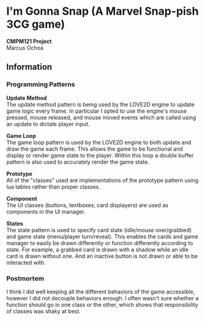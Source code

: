 # I'm Gonna Snap (A Marvel Snap-pish 3CG game)
**CMPM121 Project**\
Marcus Ochoa

## Information
### Programming Patterns
**Update Method**\
The update method pattern is being used by the LOVE2D engine to update game logic every frame. In particular I opted to use the engine's mouse pressed, mouse released, and mouse moved events which are called using an update to dictate player input. 

**Game Loop**\
The game loop pattern is used by the LOVE2D engine to both update and draw the game each frame. This allows the game to be functional and display or render game state to the player. Within this loop a double buffer pattern is also used to accurately render the game state.

**Prototype**\
All of the "classes" used are implementations of the prototype pattern using lua tables rather than proper classes.

**Component**\
The UI classes (buttons, textboxes, card displayers) are used as components in the UI manager.

**States**\
The state pattern is used to specify card state (idle/mouse over/grabbed) and game state (menu/player turn/reveal). This enables the cards and game manager to easily be drawn differently or function differently according to state. For example, a grabbed card is drawn with a shadow while an idle card is drawn without one. And an inactive button is not drawn or able to be interacted with.

### Postmortem
I think I did well keeping all the different behaviors of the game accessible, however I did not decouple behaviors enough. I often wasn't sure whether a function should go in one class or the other, which shows that responsibility of classes was shaky at best.
